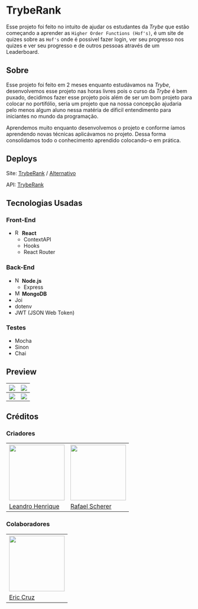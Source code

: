# TrybeRank
Esse projeto foi feito no intuito de ajudar os estudantes da *Trybe* que estão começando a aprender as `Higher Order Functions (Hof's)`, é um site de quizes sobre as `Hof's` onde é possivel fazer login, ver seu progresso nos quizes e ver seu progresso e de outros pessoas através de um Leaderboard.

## Sobre
Esse projeto foi feito em 2 meses enquanto estudávamos na *Trybe*, desenvolvemos esse projeto nas horas livres pois o curso da *Trybe* é bem puxado, decidimos fazer esse projeto pois além de ser um bom projeto para colocar no portifólio, seria um projeto que na nossa concepção ajudaria pelo menos algum aluno nessa matéria de díficil entendimento para iniciantes no mundo da programação.

Aprendemos muito enquanto desenvolvemos o projeto e conforme íamos aprendendo novas técnicas aplicávamos no projeto. Dessa forma consolidamos todo o conhecimento aprendido colocando-o em prática.

## Deploys
Site: [TrybeRank](https://trybe-rank.herokuapp.com/) / [Alternativo](https://tryberank.herokuapp.com/)

API: [TrybeRank](https://tryberank-api.herokuapp.com/)

## Tecnologias Usadas

### Front-End

 - <img src="https://bognarjunior.files.wordpress.com/2018/03/if_react-js_logo_1174949.png" alt="React Logo" width="15"/> **React**
	 - ContextAPI
	 - Hooks
	 - React Router

### Back-End

 - <img src="https://cdn.iconscout.com/icon/free/png-256/node-js-1174925.png" alt="Node.js Logo" width="15"/> **Node.js**
	 - Express
 - <img src="https://images.ctfassets.net/co0pvta7hzrh/42HrBQWEmcwaommKmaOi4e/6451e733189a198d017b6a448f79e6e1/MongoDB.png" alt="MongoDB Logo" width="15"/> **MongoDB**
 -  Joi
 - dotenv
 - JWT (JSON Web Token)


### Testes

 - Mocha
 - Sinon
 - Chai

## Preview

|<img src="https://i.ibb.co/KjSnxwy/login-trybe-Rank.png"/>|<img src="https://i.ibb.co/qJDrHYZ/home-trybe-Rank.png"/>|
|--|--|
|<img src="https://i.ibb.co/2PHCfGY/quiz-trybe-Rank.png"/>|<img src="https://i.ibb.co/JBLRnkV/leaderboard-trybe-Rank.png"/>|

## Créditos
### Criadores


<table>
    <tr>
		<th>
				<img height="150" src="https://avatars.githubusercontent.com/u/68698781?v=4" />
		</th>
		<th>
			<img height="150" src="https://avatars.githubusercontent.com/u/63076243?v=4" />
		</th>
	</tr>
	<tr>
		<td>
			<a href="https://github.com/Ply3r">Leandro Henrique</a>
		</td>
		<td>
			<a href="https://github.com/RafaelAugustScherer">Rafael Scherer</a>
		</td>
	</tr>
</table>

### Colaboradores

<table>
    <tr>
		<th>
				<img height="150" src="https://avatars.githubusercontent.com/u/32694502?v=4" />
		</th>
	</tr>
	<tr>
		<td>
			<a href="https://github.com/Effolex">Eric Cruz</a>
		</td>
	</tr>
</table>
